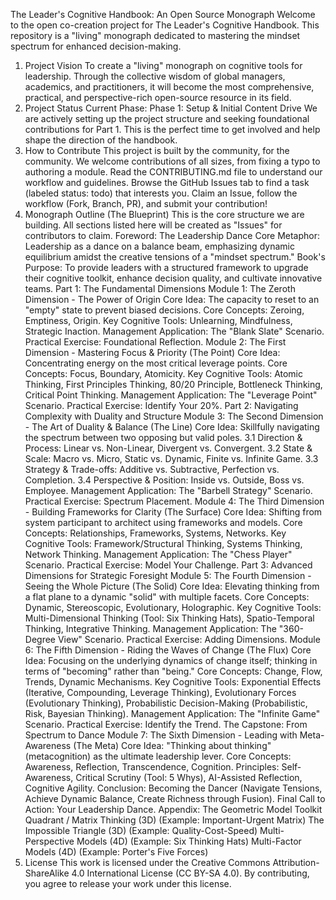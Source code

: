 The Leader's Cognitive Handbook: An Open Source Monograph
Welcome to the open co-creation project for The Leader's Cognitive Handbook. This repository is a "living" monograph dedicated to mastering the mindset spectrum for enhanced decision-making.
1. Project Vision
To create a "living" monograph on cognitive tools for leadership. Through the collective wisdom of global managers, academics, and practitioners, it will become the most comprehensive, practical, and perspective-rich open-source resource in its field.
2. Project Status
Current Phase: Phase 1: Setup & Initial Content Drive
We are actively setting up the project structure and seeking foundational contributions for Part 1. This is the perfect time to get involved and help shape the direction of the handbook.
3. How to Contribute
This project is built by the community, for the community. We welcome contributions of all sizes, from fixing a typo to authoring a module.
Read the CONTRIBUTING.md file to understand our workflow and guidelines.
Browse the GitHub Issues tab to find a task (labeled status: todo) that interests you.
Claim an Issue, follow the workflow (Fork, Branch, PR), and submit your contribution!
4. Monograph Outline (The Blueprint)
This is the core structure we are building. All sections listed here will be created as "Issues" for contributors to claim.
Foreword: The Leadership Dance
Core Metaphor: Leadership as a dance on a balance beam, emphasizing dynamic equilibrium amidst the creative tensions of a "mindset spectrum."
Book's Purpose: To provide leaders with a structured framework to upgrade their cognitive toolkit, enhance decision quality, and cultivate innovative teams.
Part 1: The Fundamental Dimensions
Module 1: The Zeroth Dimension - The Power of Origin
Core Idea: The capacity to reset to an "empty" state to prevent biased decisions.
Core Concepts: Zeroing, Emptiness, Origin.
Key Cognitive Tools: Unlearning, Mindfulness, Strategic Inaction.
Management Application: The "Blank Slate" Scenario.
Practical Exercise: Foundational Reflection.
Module 2: The First Dimension - Mastering Focus & Priority (The Point)
Core Idea: Concentrating energy on the most critical leverage points.
Core Concepts: Focus, Boundary, Atomicity.
Key Cognitive Tools: Atomic Thinking, First Principles Thinking, 80/20 Principle, Bottleneck Thinking, Critical Point Thinking.
Management Application: The "Leverage Point" Scenario.
Practical Exercise: Identify Your 20%.
Part 2: Navigating Complexity with Duality and Structure
Module 3: The Second Dimension - The Art of Duality & Balance (The Line)
Core Idea: Skillfully navigating the spectrum between two opposing but valid poles.
3.1 Direction & Process: Linear vs. Non-Linear, Divergent vs. Convergent.
3.2 State & Scale: Macro vs. Micro, Static vs. Dynamic, Finite vs. Infinite Game.
3.3 Strategy & Trade-offs: Additive vs. Subtractive, Perfection vs. Completion.
3.4 Perspective & Position: Inside vs. Outside, Boss vs. Employee.
Management Application: The "Barbell Strategy" Scenario.
Practical Exercise: Spectrum Placement.
Module 4: The Third Dimension - Building Frameworks for Clarity (The Surface)
Core Idea: Shifting from system participant to architect using frameworks and models.
Core Concepts: Relationships, Frameworks, Systems, Networks.
Key Cognitive Tools: Framework/Structural Thinking, Systems Thinking, Network Thinking.
Management Application: The "Chess Player" Scenario.
Practical Exercise: Model Your Challenge.
Part 3: Advanced Dimensions for Strategic Foresight
Module 5: The Fourth Dimension - Seeing the Whole Picture (The Solid)
Core Idea: Elevating thinking from a flat plane to a dynamic "solid" with multiple facets.
Core Concepts: Dynamic, Stereoscopic, Evolutionary, Holographic.
Key Cognitive Tools: Multi-Dimensional Thinking (Tool: Six Thinking Hats), Spatio-Temporal Thinking, Integrative Thinking.
Management Application: The "360-Degree View" Scenario.
Practical Exercise: Adding Dimensions.
Module 6: The Fifth Dimension - Riding the Waves of Change (The Flux)
Core Idea: Focusing on the underlying dynamics of change itself; thinking in terms of "becoming" rather than "being."
Core Concepts: Change, Flow, Trends, Dynamic Mechanisms.
Key Cognitive Tools: Exponential Effects (Iterative, Compounding, Leverage Thinking), Evolutionary Forces (Evolutionary Thinking), Probabilistic Decision-Making (Probabilistic, Risk, Bayesian Thinking).
Management Application: The "Infinite Game" Scenario.
Practical Exercise: Identify the Trend.
The Capstone: From Spectrum to Dance
Module 7: The Sixth Dimension - Leading with Meta-Awareness (The Meta)
Core Idea: "Thinking about thinking" (metacognition) as the ultimate leadership lever.
Core Concepts: Awareness, Reflection, Transcendence, Cognition.
Principles: Self-Awareness, Critical Scrutiny (Tool: 5 Whys), AI-Assisted Reflection, Cognitive Agility.
Conclusion: Becoming the Dancer (Navigate Tensions, Achieve Dynamic Balance, Create Richness through Fusion).
Final Call to Action: Your Leadership Dance.
Appendix: The Geometric Model Toolkit
Quadrant / Matrix Thinking (3D) (Example: Important-Urgent Matrix)
The Impossible Triangle (3D) (Example: Quality-Cost-Speed)
Multi-Perspective Models (4D) (Example: Six Thinking Hats)
Multi-Factor Models (4D) (Example: Porter's Five Forces)
5. License
This work is licensed under the Creative Commons Attribution-ShareAlike 4.0 International License (CC BY-SA 4.0). By contributing, you agree to release your work under this license.
